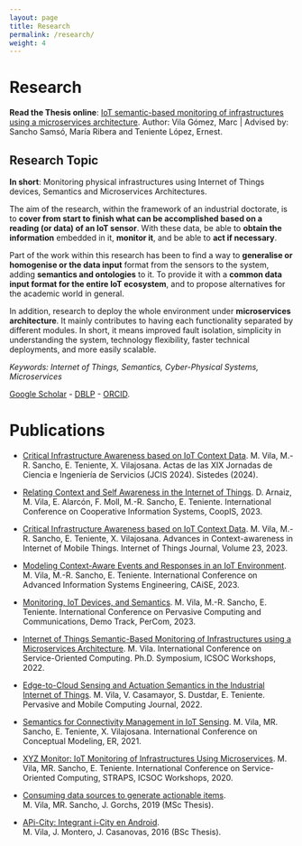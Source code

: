 ```yaml
---
layout: page
title: Research
permalink: /research/
weight: 4
---
```


# **Research**

<b>Read the Thesis online</b>: [IoT semantic-based monitoring of infrastructures using a microservices architecture](https://www.tdx.cat/handle/10803/693060).
Author: Vila Gómez, Marc | Advised by: Sancho Samsó, María Ribera and Teniente López, Ernest.

<h2 class="mb-3">Research Topic</h2>

<b>In short</b>: Monitoring physical infrastructures using Internet of Things devices, Semantics and
Microservices Architectures.

The aim of the research, within the framework of an industrial doctorate, is to <b>cover from start
to finish what can be accomplished based on a reading (or data) of an IoT sensor</b>. With these data, be able
to <b>obtain the information</b> embedded in it, <b>monitor it</b>, and be able to <b>act if necessary</b>.

Part of the work within this research has been to find a way to <b>generalise or homogenise or the
data input</b> format from the sensors to the system, adding <b>semantics and ontologies</b> to it.
To provide it with a <b>common data input format for the entire IoT ecosystem</b>, and to propose
alternatives for the academic world in general.

In addition, research to deploy the whole environment under <b>microservices architecture</b>. It
mainly contributes to having each functionality separated by different modules. In short, it means
improved fault isolation, simplicity in understanding the system, technology flexibility, faster
technical deployments, and more easily scalable.

<i>Keywords: Internet of Things, Semantics, Cyber-Physical Systems, Microservices</i>

[Google Scholar](https://scholar.google.com/citations?user=dJvoBz8AAAAJ) - [DBLP](https://dblp.org/pid/320/5048-1.html) - [ORCID](https://orcid.org/0000-0002-5621-6543).

# **Publications**

- [Critical Infrastructure Awareness based on IoT Context Data](https://hdl.handle.net/11705/JCIS/2024/1). M. Vila, M.-R. Sancho, E. Teniente, X. Vilajosana. Actas de las XIX Jornadas de Ciencia e Ingeniería de Servicios (JCIS 2024). Sistedes (2024).

- [Relating Context and Self Awareness in the Internet of Things](https://doi.org/10.1007/978-3-031-46846-9_21). D. Arnaiz, M. Vila, E. Alarcón, F. Moll, M.-R. Sancho, E. Teniente. International Conference on Cooperative Information Systems, CoopIS, 2023.

- [Critical Infrastructure Awareness based on IoT Context Data](https://doi.org/10.1016/j.iot.2023.100855). M. Vila, M.-R. Sancho, E. Teniente, X. Vilajosana. Advances in
  Context-awareness in Internet of Mobile Things. Internet of Things Journal, Volume 23, 2023.

- [Modeling Context-Aware Events and Responses in an IoT Environment](https://doi.org/10.1007/978-3-031-34560-9_5). M. Vila, M.-R. Sancho, E. Teniente. International Conference on Advanced Information Systems Engineering, CAiSE, 2023.

- [Monitoring, IoT Devices, and Semantics](https://doi.org/10.1109/PerComWorkshops56833.2023.10150279). M. Vila, M.-R. Sancho, E. Teniente. International Conference on Pervasive Computing and Communications, Demo Track, PerCom, 2023.

- [Internet of Things Semantic-Based Monitoring of Infrastructures using a Microservices Architecture](https://doi.org/10.1007/978-3-031-26507-5_27). M. Vila. International Conference on Service-Oriented Computing. Ph.D. Symposium, ICSOC Workshops, 2022.

- [Edge-to-Cloud Sensing and Actuation Semantics in the Industrial Internet of Things](https://doi.org/10.1016/j.pmcj.2022.101699). M. Vila, V. Casamayor, S. Dustdar, E. Teniente. Pervasive and Mobile Computing Journal, 2022.

- [Semantics for Connectivity Management in IoT Sensing](https://doi.org/10.1007/978-3-030-89022-3_24). M. Vila, MR. Sancho, E. Teniente, X. Vilajosana. International Conference on Conceptual Modeling, ER, 2021.

- [XYZ Monitor: IoT Monitoring of Infrastructures Using Microservices](https://doi.org/10.1007/978-3-030-76352-7_43). M. Vila, MR. Sancho, E. Teniente. International Conference on Service-Oriented Computing, STRAPS, ICSOC Workshops, 2020.

- [Consuming data sources to generate actionable items](https://hdl.handle.net/2117/132183).
  <br>M. Vila, MR. Sancho, J. Gorchs, 2019 (MSc Thesis).

- [APi-City: Integrant i-City en Android](https://hdl.handle.net/2117/82383).
  <br>M. Vila, J. Montero, J. Casanovas, 2016 (BSc Thesis).
